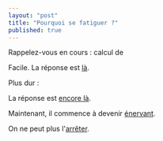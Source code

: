 ```yaml
---
layout: "post"
title: "Pourquoi se fatiguer ?"
published: true
---
```


Rappelez-vous en cours : calcul de
<script type="math/tex; mode=display">
\sum_{k=0}^n\binom{n}{k}
</script>
Facile. La réponse est [là][c4b5ec4e].

Plus dur :
<script type="math/tex; mode=display">
\sum_{k=0}^nk\binom{n}{k}
</script>
La réponse est [encore là][46590540].

Maintenant, il commence à devenir [énervant][056be2f7].

On ne peut plus l'[arrêter][4e63ddb2].


  [c4b5ec4e]: https://www.wolframalpha.com/input/?i=sum+binomial(n,k)+k+from+0+to+n "Somme coeff binomiaux"
  [46590540]: https://www.wolframalpha.com/input/?i=sum+k*binomial(n,k)+k+from+0+to+n "Somme coeff binomiaux bis"
  [056be2f7]: https://www.wolframalpha.com/input/?i=sum+k**2*binomial(2*n,2*k)+k+from+0+to+n "Somme coeff binomiaux ter"
  [4e63ddb2]: https://www.wolframalpha.com/input/?i=solve+cos(x)-cos(2x)%3Dsin(3x) "Trigo"
